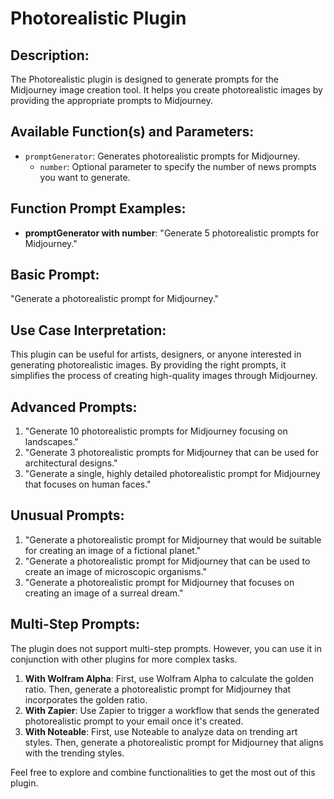 


# Photorealistic Plugin

## Description:

The Photorealistic plugin is designed to generate prompts for the Midjourney image creation tool. It helps you create photorealistic images by providing the appropriate prompts to Midjourney.

## Available Function(s) and Parameters:

-   `promptGenerator`: Generates photorealistic prompts for Midjourney.
    -   `number`: Optional parameter to specify the number of news prompts you want to generate.

## Function Prompt Examples:

-   **promptGenerator with number**: "Generate 5 photorealistic prompts for Midjourney."

## Basic Prompt:

"Generate a photorealistic prompt for Midjourney."

## Use Case Interpretation:

This plugin can be useful for artists, designers, or anyone interested in generating photorealistic images. By providing the right prompts, it simplifies the process of creating high-quality images through Midjourney.

## Advanced Prompts:

1.  "Generate 10 photorealistic prompts for Midjourney focusing on landscapes."
2.  "Generate 3 photorealistic prompts for Midjourney that can be used for architectural designs."
3.  "Generate a single, highly detailed photorealistic prompt for Midjourney that focuses on human faces."

## Unusual Prompts:

1.  "Generate a photorealistic prompt for Midjourney that would be suitable for creating an image of a fictional planet."
2.  "Generate a photorealistic prompt for Midjourney that can be used to create an image of microscopic organisms."
3.  "Generate a photorealistic prompt for Midjourney that focuses on creating an image of a surreal dream."

## Multi-Step Prompts:

The plugin does not support multi-step prompts. However, you can use it in conjunction with other plugins for more complex tasks.

1.  **With Wolfram Alpha**: First, use Wolfram Alpha to calculate the golden ratio. Then, generate a photorealistic prompt for Midjourney that incorporates the golden ratio.
2.  **With Zapier**: Use Zapier to trigger a workflow that sends the generated photorealistic prompt to your email once it's created.
3.  **With Noteable**: First, use Noteable to analyze data on trending art styles. Then, generate a photorealistic prompt for Midjourney that aligns with the trending styles.

Feel free to explore and combine functionalities to get the most out of this plugin.
